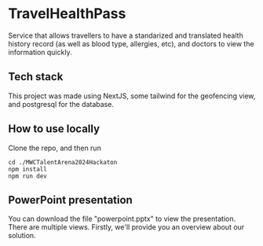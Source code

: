 # TravelHealthPass

Service that allows travellers to have a standarized and translated health
history record (as well as blood type, allergies, etc), and doctors to view the
information quickly.

## Tech stack

This project was made using NextJS, some tailwind for the geofencing view, and
postgresql for the database.

## How to use locally

Clone the repo, and then run

```
cd ./MWCTalentArena2024Hackaton
npm install
npm run dev
```

## PowerPoint presentation

You can download the file "powerpoint.pptx" to view the presentation.
There are multiple views. Firstly, we'll provide you an overview about our solution.
